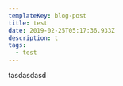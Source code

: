 ```yaml
---
templateKey: blog-post
title: test
date: 2019-02-25T05:17:36.933Z
description: t
tags:
  - test
---
```

tasdasdasd